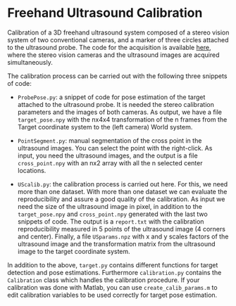 # Freehand Ultrasound Calibration

Calibration of a 3D freehand ultrasound system composed of a stereo vision system of two conventional cameras, and a marker of three circles attached to the ultrasound probe. The code for the acquisition is available [here](https://github.com/jhacsonmeza/StereoBaslerUltrasound), where the stereo vision cameras and the ultrasound images are acquired simultaneously.

The calibration process can be carried out with the following three snippets of code:
* `ProbePose.py`: a snippet of code for pose estimation of the target attached to the ultrasound probe. It is needed the stereo calibration parameters and the images of both cameras. As output, we have a file `target_pose.npy` with the nx4x4 transformation of the n frames from the Target coordinate system to the (left camera) World system.

* `PointSegment.py`: manual segmentation of the cross point in the ultrasound images. You can select the point with the right-click. As input, you need the ultrasound images, and the output is a file `cross_point.npy` with an nx2 array with all the n selected center locations.

* `UScalib.py`: the calibration process is carried out here. For this, we need more than one dataset. With more than one dataset we can evaluate the reproducibility and assure a good quality of the calibration. As input we need the size of the ultrasound image in pixel, in addition to the `target_pose.npy` and `cross_point.npy` generated with the last two snippets of code. The output is a `report.txt` with the calibration reproducibility measured in 5 points of the ultrasound image (4 corners and center). Finally, a file `USparams.npz` with x and y scales factors of the ultrasound image and the transformation matrix from the ultrasound image to the target coordinate system.

In addition to the above, `target.py` contains different functions for target detection and pose estimations. Furthermore `calibration.py` contains the `Calibration` class which handles the calibration procedure. If your calibration was done with Matlab, you can use `create_calib_params.m` to edit calibration variables to be used correctly for target pose estimation.